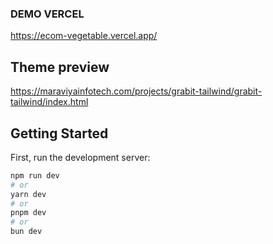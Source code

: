 ### DEMO VERCEL
https://ecom-vegetable.vercel.app/

## Theme preview
https://maraviyainfotech.com/projects/grabit-tailwind/grabit-tailwind/index.html

## Getting Started

First, run the development server:

```bash
npm run dev
# or
yarn dev
# or
pnpm dev
# or
bun dev
```

